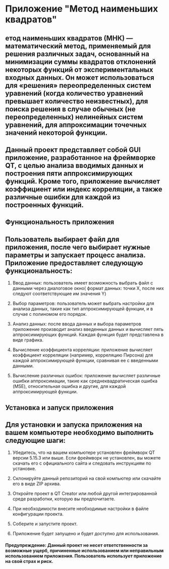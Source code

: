 # Приложение "Метод наименьших квадратов"
## етод наименьших квадратов (МНК) — математический метод, применяемый для решения различных задач, основанный на минимизации суммы квадратов отклонений некоторых функций от экспериментальных входных данных. Он может использоваться для «решения» переопределенных систем уравнений (когда количество уравнений превышает количество неизвестных), для поиска решения в случае обычных (не переопределенных) нелинейных систем уравнений, для аппроксимации точечных значений некоторой функции. 
## Данный проект представляет собой GUI приложение, разработанное на фреймворке QT, с целью анализа вводимых данных и построения пяти аппроксимирующих функций. Кроме того, приложение вычисляет коэффициент или индекс корреляции, а также различные ошибки для каждой из построенных функций.

## Функциональность приложения
## Пользователь выбирает файл для приложения, после чего выбирает нужные параметры и запускает процесс анализа. Приложение предоставляет следующую функциональность:

1. Ввод данных: пользователь имеет возможность выбрать файл с данными через диалоговое окно( формат данных: точки X, после них следуют соответствующие им значения Y)
2. Выбор параметров: пользователь может выбрать настройки для анализа данных, такие как тип аппроксимирующей функции, и в случае с полиномом его порядок.

3. Анализ данных: после ввода данных и выбора параметров приложение производит анализ введенных данных и вычисляет пять аппроксимирующих функций. Каждая функция будет представлена в виде графика.

4. Вычисление коэффициента корреляции: приложение вычисляет коэффициент корреляции (например, корреляцию Пирсона) для каждой аппроксимирующей функции, сравнивая ее с введенными данными.

5. Вычисление различных ошибок: приложение вычисляет различные ошибки аппроксимации, такие как среднеквадратическая ошибка (MSE), относительная ошибка и другие, для каждой аппроксимирующей функции.

## Установка и запуск приложения
## Для установки и запуска приложения на вашем компьютере необходимо выполнить следующие шаги:

1. Убедитесь, что на вашем компьютере установлен фреймворк QT версии 5.15.3 или выше. Если фреймворк не установлен, вы можете скачать его с официального сайта и следовать инструкциям по установке.

2. Склонируйте данный репозиторий на свой компьютер или скачайте его в виде ZIP архива.

3. Откройте проект в QT Creator или любой другой интегрированной среде разработки, которую вы предпочитаете.

4. При необходимости внесите необходимые настройки в файле конфигурации проекта.

5. Соберите и запустите проект.

6. Приложение будет запущено и будет доступно для использования.

#### Предупреждение: Данный проект не несет ответственности за возможные ущерб, причиненные использованием или неправильным использованием приложения. Пользователь использует приложение на свой страх и риск.
